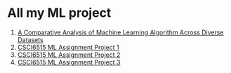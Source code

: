 # All my ML project

1. [A Comparative Analysis of Machine Learning Algorithm Across Diverse Datasets](/A%20Comparative%20Analysis%20of%20Machine%20Learning%20Algorithm%20Across%20Diverse%20Datasets/readMe.md)
2. [CSCI6515 ML Assignment Project 1](/A1.ipynb)
3. [CSCI6515 ML Assignment Project 2](/A2.ipynb)
4. [CSCI6515 ML Assignment Project 3](/A3.ipynb)

